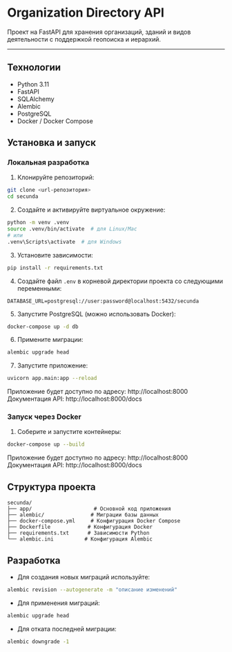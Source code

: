 # Organization Directory API

Проект на FastAPI для хранения организаций, зданий и видов деятельности с поддержкой геопоиска и иерархий.

---

## Технологии

- Python 3.11
- FastAPI
- SQLAlchemy
- Alembic
- PostgreSQL
- Docker / Docker Compose

## Установка и запуск

### Локальная разработка

1. Клонируйте репозиторий:
```bash
git clone <url-репозитория>
cd secunda
```

2. Создайте и активируйте виртуальное окружение:
```bash
python -m venv .venv
source .venv/bin/activate  # для Linux/Mac
# или
.venv\Scripts\activate  # для Windows
```

3. Установите зависимости:
```bash
pip install -r requirements.txt
```

4. Создайте файл `.env` в корневой директории проекта со следующими переменными:
```env
DATABASE_URL=postgresql://user:password@localhost:5432/secunda
```

5. Запустите PostgreSQL (можно использовать Docker):
```bash
docker-compose up -d db
```

6. Примените миграции:
```bash
alembic upgrade head
```

7. Запустите приложение:
```bash
uvicorn app.main:app --reload
```

Приложение будет доступно по адресу: http://localhost:8000
Документация API: http://localhost:8000/docs

### Запуск через Docker

1. Соберите и запустите контейнеры:
```bash
docker-compose up --build
```

Приложение будет доступно по адресу: http://localhost:8000
Документация API: http://localhost:8000/docs

## Структура проекта

```
secunda/
├── app/                    # Основной код приложения
├── alembic/               # Миграции базы данных
├── docker-compose.yml     # Конфигурация Docker Compose
├── Dockerfile            # Конфигурация Docker
├── requirements.txt      # Зависимости Python
└── alembic.ini          # Конфигурация Alembic
```

## Разработка

- Для создания новых миграций используйте:
```bash
alembic revision --autogenerate -m "описание изменений"
```

- Для применения миграций:
```bash
alembic upgrade head
```

- Для отката последней миграции:
```bash
alembic downgrade -1
```
